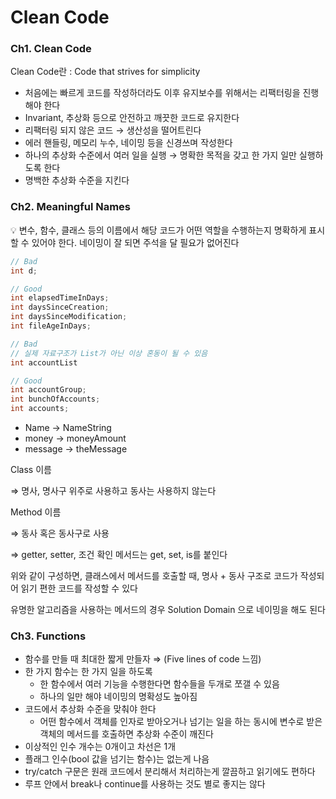 # Clean Code

### Ch1. Clean Code

Clean Code란 : Code that strives for simplicity

- 처음에는 빠르게 코드를 작성하더라도 이후 유지보수를 위해서는 리팩터링을 진행해야 한다
- Invariant, 추상화 등으로 안전하고 깨끗한 코드로 유지한다
- 리팩터링 되지 않은 코드 → 생산성을 떨어트린다
- 에러 핸들링, 메모리 누수, 네이밍 등을 신경쓰며 작성한다
- 하나의 추상화 수준에서 여러 일을 실행 → 명확한 목적을 갖고 한 가지 일만 실행하도록 한다
- 명백한 추상화 수준을 지킨다

### Ch2. Meaningful Names

<aside>
💡 변수, 함수, 클래스 등의 이름에서 해당 코드가 어떤 역할을 수행하는지 명확하게 표시할 수 있어야 한다. 네이밍이 잘 되면 주석을 달 필요가 없어진다

</aside>

```cpp
// Bad
int d;

// Good
int elapsedTimeInDays;
int daysSinceCreation;
int daysSinceModification;
int fileAgeInDays;

// Bad
// 실제 자료구조가 List가 아닌 이상 혼동이 될 수 있음
int accountList

// Good
int accountGroup;
int bunchOfAccounts;
int accounts;

```

- Name → NameString
- money → moneyAmount
- message → theMessage

Class 이름

⇒ 명사, 명사구 위주로 사용하고 동사는 사용하지 않는다

Method 이름

⇒ 동사 혹은 동사구로 사용

⇒ getter, setter, 조건 확인 메서드는 get, set, is를 붙인다

위와 같이 구성하면, 클래스에서 메서드를 호출할 때, 명사 + 동사 구조로 코드가 작성되어 읽기 편한 코드를 작성할 수 있다

유명한 알고리즘을 사용하는 메서드의 경우 Solution Domain 으로 네이밍을 해도 된다

### Ch3. Functions

- 함수를 만들 때 최대한 짧게 만들자 ⇒ (Five lines of code 느낌)
- 한 가지 함수는 한 가지 일을 하도록
    - 한 함수에서 여러 기능을 수행한다면 함수들을 두개로 쪼갤 수 있음
    - 하나의 일만 해야 네이밍의 명확성도 높아짐
- 코드에서 추상화 수준을 맞춰야 한다
    - 어떤 함수에서 객체를 인자로 받아오거나 넘기는 일을 하는 동시에 변수로 받은 객체의 메서드를 호출하면 추상화 수준이 깨진다
- 이상적인 인수 개수는 0개이고 차선은 1개
- 플래그 인수(bool 값을 넘기는 함수)는 없는게 나음
- try/catch 구문은 원래 코드에서 분리해서 처리하는게 깔끔하고 읽기에도 편하다
- 루프 안에서 break나 continue를 사용하는 것도 별로 좋지는 않다